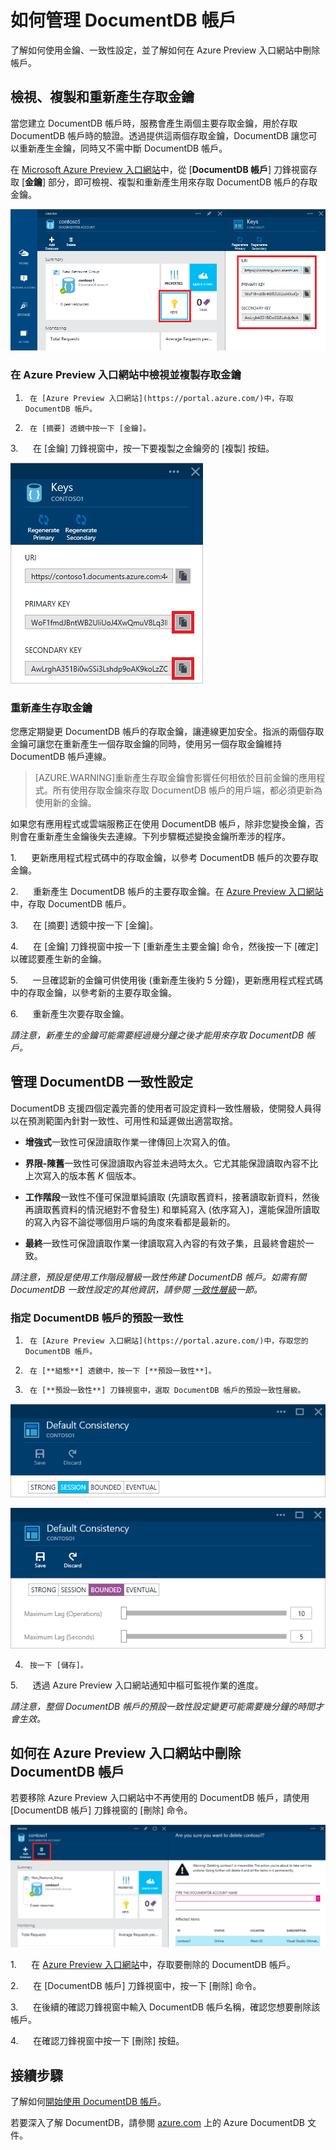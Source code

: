 <properties 
	pageTitle="透過 Azure Preview 入口網站管理 DocumentDB 帳戶 | Microsoft Azure" 
	description="了解如何透過 Azure Preview 入口網站管理 DocumentDB 帳戶。尋找使用 Azure Preview 入口網站來檢視、複製、刪除和存取帳戶的指南。" 
	keywords="Azure 預覽入口網站, documentdb, azure, Microsoft azure"
	services="documentdb" 
	documentationCenter="" 
	authors="AndrewHoh" 
	manager="jhubbard" 
	editor="cgronlun"/>

<tags 
	ms.service="documentdb" 
	ms.workload="data-services" 
	ms.tgt_pltfrm="na" 
	ms.devlang="na" 
	ms.topic="article" 
	ms.date="11/18/2015" 
	ms.author="anhoh"/>

# 如何管理 DocumentDB 帳戶

了解如何使用金鑰、一致性設定，並了解如何在 Azure Preview 入口網站中刪除帳戶。

## <a id="keys"></a>檢視、複製和重新產生存取金鑰
當您建立 DocumentDB 帳戶時，服務會產生兩個主要存取金鑰，用於存取 DocumentDB 帳戶時的驗證。透過提供這兩個存取金鑰，DocumentDB 讓您可以重新產生金鑰，同時又不需中斷 DocumentDB 帳戶。

在 [Microsoft Azure Preview 入口網站](https://portal.azure.com/)中，從 [**DocumentDB 帳戶**] 刀鋒視窗存取 [**金鑰**] 部分，即可檢視、複製和重新產生用來存取 DocumentDB 帳戶的存取金鑰。

![Azure Preview 入口網站 [金鑰] 刀鋒視窗的螢幕擷取畫面](media/documentdb-manage-account/keys.png)

### 在 Azure Preview 入口網站中檢視並複製存取金鑰

1.      在 [Azure Preview 入口網站](https://portal.azure.com/)中，存取 DocumentDB 帳戶。 

2.      在 [摘要] 透鏡中按一下 [金鑰]。

3.      在 [金鑰] 刀鋒視窗中，按一下要複製之金鑰旁的 [複製] 按鈕。

  ![在 Azure Preview 入口網站 [金鑰] 刀鋒視窗中檢視並複製存取金鑰](./media/documentdb-manage-account/image004.jpg)

### 重新產生存取金鑰

您應定期變更 DocumentDB 帳戶的存取金鑰，讓連線更加安全。指派的兩個存取金鑰可讓您在重新產生一個存取金鑰的同時，使用另一個存取金鑰維持 DocumentDB 帳戶連線。

> [AZURE.WARNING]重新產生存取金鑰會影響任何相依於目前金鑰的應用程式。所有使用存取金鑰來存取 DocumentDB 帳戶的用戶端，都必須更新為使用新的金鑰。

如果您有應用程式或雲端服務正在使用 DocumentDB 帳戶，除非您變換金鑰，否則會在重新產生金鑰後失去連線。下列步驟概述變換金鑰所牽涉的程序。

1.      更新應用程式程式碼中的存取金鑰，以參考 DocumentDB 帳戶的次要存取金鑰。

2.      重新產生 DocumentDB 帳戶的主要存取金鑰。在 [Azure Preview 入口網站](https://portal.azure.com/)中，存取 DocumentDB 帳戶。

3.      在 [摘要] 透鏡中按一下 [金鑰]。

4.      在 [金鑰] 刀鋒視窗中按一下 [重新產生主要金鑰] 命令，然後按一下 [確定] 以確認要產生新的金鑰。

5.      一旦確認新的金鑰可供使用後 (重新產生後約 5 分鐘)，更新應用程式程式碼中的存取金鑰，以參考新的主要存取金鑰。

6.      重新產生次要存取金鑰。

*請注意，新產生的金鑰可能需要經過幾分鐘之後才能用來存取 DocumentDB 帳戶。*

## <a id="consistency"></a>管理 DocumentDB 一致性設定
DocumentDB 支援四個定義完善的使用者可設定資料一致性層級，使開發人員得以在預測範圍內針對一致性、可用性和延遲做出適當取捨。

- **增強式**一致性可保證讀取作業一律傳回上次寫入的值。

- **界限-陳舊**一致性可保證讀取內容並未過時太久。它尤其能保證讀取內容不比上次寫入的版本舊 *K* 個版本。

- **工作階段**一致性不僅可保證單純讀取 (先讀取舊資料，接著讀取新資料，然後再讀取舊資料的情況絕對不會發生) 和單純寫入 (依序寫入)，還能保證所讀取的寫入內容不論從哪個用戶端的角度來看都是最新的。

- **最終**一致性可保證讀取作業一律讀取寫入內容的有效子集，且最終會趨於一致。

*請注意，預設是使用工作階段層級一致性佈建 DocumentDB 帳戶。如需有關 DocumentDB 一致性設定的其他資訊，請參閱 [一致性層級](http://go.microsoft.com/fwlink/p/?LinkId=402365)一節。*

### 指定 DocumentDB 帳戶的預設一致性

1.      在 [Azure Preview 入口網站](https://portal.azure.com/)中，存取您的 DocumentDB 帳戶。 

2.      在 [**組態**] 透鏡中，按一下 [**預設一致性**]。

3.      在 [**預設一致性**] 刀鋒視窗中，選取 DocumentDB 帳戶的預設一致性層級。

![預設一致性工作階段](./media/documentdb-manage-account/image005.png)

![預設一致性界限](./media/documentdb-manage-account/image006.png)

4.      按一下 [儲存]。

5.      透過 Azure Preview 入口網站通知中樞可監視作業的進度。

*請注意，整個 DocumentDB 帳戶的預設一致性設定變更可能需要幾分鐘的時間才會生效。*

## <a id="delete"></a> 如何在 Azure Preview 入口網站中刪除 DocumentDB 帳戶
若要移除 Azure Preview 入口網站中不再使用的 DocumentDB 帳戶，請使用 [DocumentDB 帳戶] 刀鋒視窗的 [刪除] 命令。

![如何在 Azure Preview 入口網站中刪除 DocumentDB 帳戶](./media/documentdb-manage-account/image009.png)

1.      在 [Azure Preview 入口網站](https://portal.azure.com/)中，存取要刪除的 DocumentDB 帳戶。 

2.      在 [DocumentDB 帳戶] 刀鋒視窗中，按一下 [刪除] 命令。

3.      在後續的確認刀鋒視窗中輸入 DocumentDB 帳戶名稱，確認您想要刪除該帳戶。

4.      在確認刀鋒視窗中按一下 [刪除] 按鈕。

## <a id="next"></a>接續步驟

了解如何[開始使用 DocumentDB 帳戶](http://go.microsoft.com/fwlink/p/?LinkId=402364)。

若要深入了解 DocumentDB，請參閱 [azure.com](http://go.microsoft.com/fwlink/?LinkID=402319&clcid=0x409) 上的 Azure DocumentDB 文件。

 
 

<!---HONumber=Nov15_HO4-->